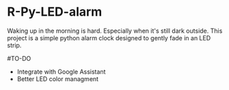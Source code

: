 # R-Py-LED-alarm
Waking up in the morning is hard. Especially when it's still dark outside.
This project is a simple python alarm clock designed to gently fade in an LED strip.

#TO-DO
- Integrate with Google Assistant
- Better LED color managment
